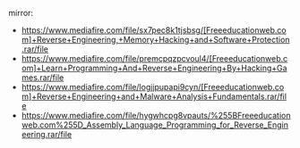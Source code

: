 mirror:
- https://www.mediafire.com/file/sx7pec8k1tjsbsg/[Freeeducationweb.com]+Reverse+Engineering,+Memory+Hacking+and+Software+Protection.rar/file
- https://www.mediafire.com/file/premcpqzpcvoul4/[Freeeducationweb.com]+Learn+Programming+And+Reverse+Engineering+By+Hacking+Games.rar/file
- https://www.mediafire.com/file/logjjpupapi9cyn/[Freeeducationweb.com]+Reverse+Engineering+and+Malware+Analysis+Fundamentals.rar/file
- https://www.mediafire.com/file/hygwhcpg8vpauts/%255BFreeeducationweb.com%255D_Assembly_Language_Programming_for_Reverse_Engineering.rar/file
